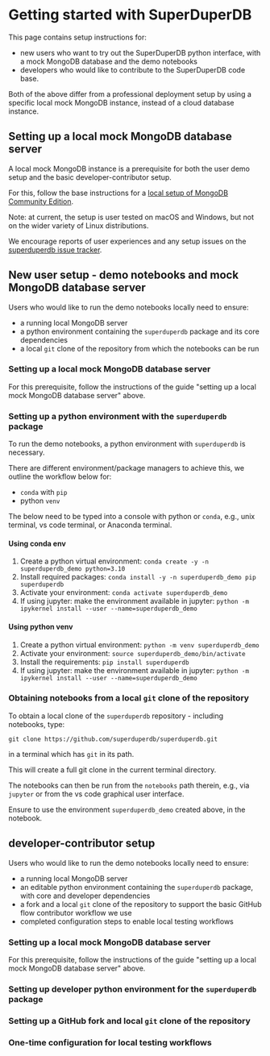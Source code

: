 

# Getting started with SuperDuperDB

This page contains setup instructions for:

* new users who want to try out the SuperDuperDB python interface,
  with a mock MongoDB database and the demo notebooks
* developers who would like to contribute to the SuperDuperDB code base.

Both of the above differ from a professional deployment setup
by using a specific local mock MongoDB instance, instead of a cloud database instance.


## Setting up a local mock MongoDB database server

A local mock MongoDB instance is  a prerequisite for both the user demo setup and the
basic developer-contributor setup.

For this, follow the base instructions for a
[local setup of MongoDB Community Edition](https://www.mongodb.com/docs/manual/administration/install-community/).

Note: at current, the setup is user tested on macOS and Windows,
but not on the wider variety of Linux distributions.

We encourage reports of user experiences and any setup issues
on the [superduperdb issue tracker](https://github.com/SuperDuperDB/superduperdb/issues/new/choose).


## New user setup - demo notebooks and mock MongoDB database server

Users who would like to run the demo notebooks locally need to ensure:

* a running local MongoDB server
* a python environment containing the `superduperdb` package and its core dependencies
* a local `git` clone of the repository from which the notebooks can be run


### Setting up a local mock MongoDB database server

For this prerequisite, follow the instructions of the guide
"setting up a local mock MongoDB database server" above.


### Setting up a python environment with the `superduperdb` package

To run the demo notebooks, a python environment with `superduperdb` is necessary.

There are different environment/package managers to achieve this, we outline
the workflow below for:

* `conda` with `pip`
* python `venv`

The below need to be typed into a console with python or `conda`,
e.g., unix terminal, vs code terminal, or Anaconda terminal.

#### Using conda env

1. Create a python virtual environment:
`conda create -y -n superduperdb_demo python=3.10`
2. Install required packages:
`conda install -y -n superduperdb_demo pip superduperdb`
3. Activate your environment:
`conda activate superduperdb_demo`
4. If using jupyter: make the environment available in jupyter:
`python -m ipykernel install --user --name=superduperdb_demo`

#### Using python venv

1. Create a python virtual environment:
`python -m venv superduperdb_demo`
2. Activate your environment:
`source superduperdb_demo/bin/activate`
3. Install the requirements:
`pip install superduperdb`
4. If using jupyter: make the environment available in jupyter:
`python -m ipykernel install --user --name=superduperdb_demo`


### Obtaining notebooks from a local `git` clone of the repository

To obtain a local clone of the `superduperdb` repository - including notebooks, type:

```
git clone https://github.com/superduperdb/superduperdb.git
```

in a terminal which has `git` in its path.

This will create a full git clone in the current terminal directory.

The notebooks can then be run from the `notebooks` path therein,
e.g., via `jupyter` or from the vs code graphical user interface.

Ensure to use the environment `superduperdb_demo` created above, in the notebook.


## developer-contributor setup

Users who would like to run the demo notebooks locally need to ensure:

* a running local MongoDB server
* an editable python environment containing the `superduperdb` package,
  with core and developer dependencies
* a fork and a local `git` clone of the repository to support
  the basic GitHub flow contributor workflow we use
* completed configuration steps to enable local testing workflows


### Setting up a local mock MongoDB database server

For this prerequisite, follow the instructions of the guide
"setting up a local mock MongoDB database server" above.


### Setting up developer python environment for the `superduperdb` package



### Setting up a GitHub fork and local `git` clone of the repository



### One-time configuration for local testing workflows
